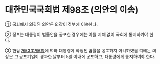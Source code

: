 # 대한민국국회법 제98조 (의안의 이송)

① 국회에서 의결된 의안은 의장이 정부에 이송한다.

② 정부는 대통령이 법률안을 공포한 경우에는 이를 지체 없이 국회에 통지하여야 한다.

③ 헌법 [제53조제6항](../헌법/제03장%20-%20국회/53조.md#대한민국헌법-제53조)에 따라 대통령이 확정된 법률을 공포하지 아니하였을 때에는 의장은 그 공포기일이 경과한 날부터 5일 이내에 공포하고, 대통령에게 통지하여야 한다.
